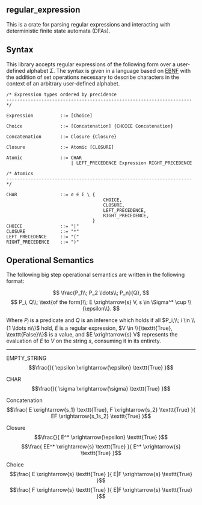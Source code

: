 ## regular_expression

This is a crate for parsing regular expressions and interacting with deterministic finite state automata (DFAs).

## Syntax

This library accepts regular expressions of the following form over a user-defined alphabet $\Sigma$.
The syntax is given in a language based on [EBNF](https://en.wikipedia.org/wiki/Extended_Backus%E2%80%93Naur_form) with the addition of set operations necessary to describe characters in the context of an arbitrary user-defined alphabet.

```text
/* Expression types ordered by precidence
--------------------------------------------------------------------- */

Expression          ::= [Choice]

Choice              ::= [Concatenation] {CHOICE Concatenation}

Concatenation       ::= Closure {Closure}

Closure             ::= Atomic [CLOSURE]

Atomic              ::= CHAR
                        | LEFT_PRECEDENCE Expression RIGHT_PRECEDENCE

/* Atomics 
--------------------------------------------------------------------- */

CHAR                ::= σ ∈ Σ \ {
                                    CHOICE,
                                    CLOSURE,
                                    LEFT_PRECEDENCE,
                                    RIGHT_PRECEDENCE,
                                }
CHOICE              ::= "|"
CLOSURE             ::= "*"
LEFT_PRECEDENCE     ::= "("
RIGHT_PRECEDENCE    ::= ")"
```

## Operational Semantics

The following big step operational semantics are written in the following format:

$$ \frac{P_1\\; P_2 \ldots\\; P_n}{Q}, $$
$$ P_i, Q\\; \text{of the form}\\; E \xrightarrow{s} V, s \in \Sigma^* \cup \\{\epsilon\\}. $$

Where $P_i$ is a predicate and $Q$ is an inference which holds if all $P_i,\\; i \in \\{1 \ldots n\\}$ hold, $E$ is a regular expression, $V \in \\{\texttt{True}, \texttt{False}\\}$ is a value, and $E \xrightarrow{s} V$ represents the evaluation of $E$ to $V$ on the string $s$, consuming it in its entirety.

---

EMPTY_STRING
$$\frac{}{
    \epsilon \xrightarrow{\epsilon} \texttt{True}
}$$

CHAR
$$\frac{}{
    \sigma \xrightarrow{\sigma} \texttt{True}
}$$

Concatenation
$$\frac{
    E \xrightarrow{s_1} \texttt{True}, F \xrightarrow{s_2} \texttt{True}
}{
    EF \xrightarrow{s_1s_2} \texttt{True}
}$$

Closure
$$\frac{}{
    E^* \xrightarrow{\epsilon} \texttt{True}
}$$
$$\frac{
    EE^* \xrightarrow{s} \texttt{True}
}{
    E^* \xrightarrow{s} \texttt{True}
}$$

Choice
$$\frac{
    E \xrightarrow{s} \texttt{True}
}{
    E|F \xrightarrow{s} \texttt{True}
}$$
$$\frac{
    F \xrightarrow{s} \texttt{True}
}{
    E|F \xrightarrow{s} \texttt{True}
}$$
